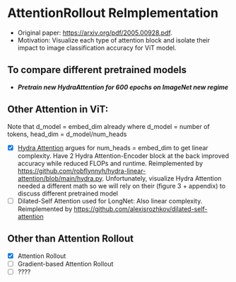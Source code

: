 # AttentionRollout ReImplementation
- Original paper: https://arxiv.org/pdf/2005.00928.pdf. 
- Motivation: Visualize each type of attention block and isolate their impact to image classification accuracy for ViT model.

## To compare different pretrained models
- ***Pretrain new HydraAttention for 600 epochs on ImageNet new regime***
     
## Other Attention in ViT:
Note that d_model = embed_dim already where d_model = number of tokens, head_dim = d_model/num_heads
- [x] [Hydra Attention](https://arxiv.org/abs/2209.07484) argues for num_heads = embed_dim to get linear complexity. Have 2 Hydra Attention-Encoder block at the back improved accuracy while reduced FLOPs and runtime. Reimplemented by https://github.com/robflynnyh/hydra-linear-attention/blob/main/hydra.py. Unfortunately, visualize Hydra Attention needed a different math so we will rely on their (figure 3 + appendix) to discuss different pretrained model
- [ ] Dilated-Self Attention used for LongNet: Also linear complexity. Reimplemented by https://github.com/alexisrozhkov/dilated-self-attention  
          
## Other than Attention Rollout
- [x] Attention Rollout
- [ ] Gradient-based Attention Rollout
- [ ] ????
